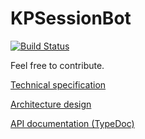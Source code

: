 # KPSessionBot
[![Build Status](https://travis-ci.org/Veetaha/KPSessionBot.svg?branch=master)](https://travis-ci.org/Veetaha/KPSessionBot)

Feel free to contribute.

[Technical specification](https://docs.google.com/document/d/111M-c0z-pJbA6Ff0J_k3KrQSLLfCSkoL7tqfIlSzva8/view)

[Architecture design](https://docs.google.com/document/d/1YVb8NOd-jz8N__mbREepm4Akqark6K0S2IFK0QeeSAE/view?usp=sharing)

[API documentation (TypeDoc)](https://veetaha.github.io/KPSessionBot)
